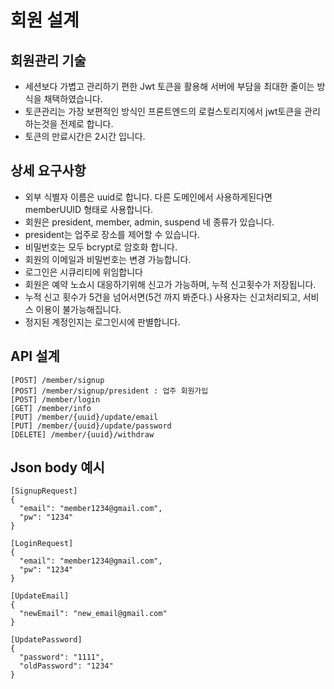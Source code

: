 # 회원 설계

## 회원관리 기술
* 세션보다 가볍고 관리하기 편한 Jwt 토큰을 활용해 서버에 부담을 최대한 줄이는 방식을 채택하였습니다.
* 토큰관리는 가장 보편적인 방식인 프론트엔드의 로컬스토리지에서 jwt토큰을 관리하는것을 전제로 합니다.
* 토큰의 만료시간은 2시간 입니다.

## 상세 요구사항
* 외부 식별자 이름은 uuid로 합니다. 다른 도메인에서 사용하게된다면 memberUUID 형태로 사용합니다.
* 회원은 president, member, admin, suspend 네 종류가 있습니다.
* president는 업주로 장소를 제어할 수 있습니다.
* 비밀번호는 모두 bcrypt로 암호화 합니다.
* 회원의 이메일과 비밀번호는 변경 가능합니다.
* 로그인은 시큐리티에 위임합니다
* 회원은 예약 노쇼시 대응하기위해 신고가 가능하며, 누적 신고횟수가 저장됩니다.
* 누적 신고 횟수가 5건을 넘어서면(5건 까지 봐준다.) 사용자는 신고처리되고, 서비스 이용이 불가능해집니다.
* 정지된 계정인지는 로그인시에 판별합니다.

## API 설계
```
[POST] /member/signup
[POST] /member/signup/president : 업주 회원가입
[POST] /member/login
[GET] /member/info
[PUT] /member/{uuid}/update/email
[PUT] /member/{uuid}/update/password
[DELETE] /member/{uuid}/withdraw
```

## Json body 예시
```
[SignupRequest]
{
  "email": "member1234@gmail.com",
  "pw": "1234"
}

[LoginRequest]
{
  "email": "member1234@gmail.com",
  "pw": "1234"
}

[UpdateEmail]
{
  "newEmail": "new_email@gmail.com"
}

[UpdatePassword]
{
  "password": "1111",
  "oldPassword": "1234"
}
```